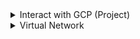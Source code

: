 <details>
  <summary> Interact with GCP (Project)</summary>
  
There are 4 ways to interact with Google Cloud
1. Google Cloud Console: it provides a webbased user interface 
2. Cloud Shell CLI: you can use command line also Cloud Shell, which is a browser-based
*  Cloud Shell is a temporary virtual machine with 5 GB of persistent disk storage that has the Google Cloud CLI pre-installed.
4. Rest Based API: Google Cloud client libraries expose APIs for two main purposes: App APIs provide access to services, and they are optimized for supported languages, such as Node.js or Python.
* Admin APIs offer functionality for resource management like for infrastructure
5. Cloud Mobile app: you can start, stop, and SSH into Compute Engine instances and see logs from each instance.
* You can also set up customizable graphs showing key metrics such as CPU usage, network usage, requests per second, and server errors.
* 


* You can use the Cloud Shell to manage projects and resources via command line without having to install the Cloud SDK and other tools on your computer.

#### Cloud shell provides the following:

1. Temporary Compute Engine VM
2. Command-line access to the instance via a browser
3. 5 GB of persistent disk storage ($HOME dir)
4. Pre-installed Cloud SDK and other tools
5. gcloud: for working with Compute Engine and many Google Cloud services
6. gcloud storage: for working with Cloud Storage
7. kubectl: for working with Google Kubernetes Engine and Kubernetes
8. bq: for working with BigQuery
9. Language support for Java, Go, Python, Node.js, PHP, and Ruby
10. Web preview functionality
11. Built-in authorization for access to resources and instances


#### Create Bucket 

```
gcloud storage buckets create gs:\\amirnabaei_bucket_testcase_only
```
* Upload a file into cloud shell using dots and run below
```
gcloud storage cp jobs.pdf  gs://amirnabaei_bucket_testcase_only
gcloud compute regions list //list availbale regions
INFRACLASS_REGION=us-west3 //create global variable
echo $INFRACLASS_REGION
```
#### Append the environment variable to a .profile

* To create a persistent state in Cloud Shell, .profile needs to update
```
mkdir infraclass
touch infraclass/config
echo INFRACLASS_REGION=$INFRACLASS_REGION >> ~/infraclass/config //Append the value of your Region environment variable to the config file:

INFRACLASS_PROJECT_ID=[YOUR_PROJECT_ID]
echo INFRACLASS_PROJECT_ID=$INFRACLASS_PROJECT_ID >> ~/infraclass/config 

source infraclass/config
echo $INFRACLASS_PROJECT_ID

//Edit the shell profile
vi .profile
source infraclass/config
```
## Creat CI with Jenkins

*  Jenkins is an open-source continuous integration environment.
*  Define jobs in Jenkins that can perform tasks such as running a scheduled build of software and backing up data. Notice the software that is installed as part of Jenkins shown in the left side of the description.
*  Marketplace, is part of Google Cloud, Jenkins template is developed and maintained by an ecosystem partner named Bitnami.
```
Marketplace -> Bitnami package for Jenkins
sudo /opt/bitnami/ctlscript.sh restart // to restart jenkins
```
* You had Jenkins UI and that you had administrative access control over Jenkins

## Project

```
gcloud config list //see confis
gcloud config set project projectNameId

```

* QA: There are four ways you can interact with Google Cloud: There’s the Cloud Console, Cloud Shell and the Cloud SDK, the APIs, and the Cloud Mobile App. The Cloud Explorer is not a Google Cloud tool
* QA: The Cloud Console is a graphical user interface and Cloud Shell is a command-line tool. Both tools allow you to interact with Google Cloud. Even though the Cloud Console can do things Cloud Shell can't do and vice-versa, don’t think of them as alternatives, but think of them as one extremely flexible and powerful interface.

</details>

<details>
  <summary> Virtual Network </summary>

GCP uses a software defined network, that is built on a global fiber infrastructure.

* The PoPs, are where Google's network is connected to the rest of the internet. Google Cloud can bring its traffic closer to its peers, because it operates an extensive global network of interconnection points. The network connects regions and PoPs, and is composed of a global network of fiber optic cables with several submarine cable investments.

## Networks

The default quota for each project is 15 networks.
* These networks can be shared with other projects, or they can be peered with networks in other
* These networks do not have IP ranges but are simply a construct of all of the individual IP addresses and services within that network.
* Google Cloud’s networks are global,

### Types of Networks
* `Default`: Every project is provided with a default VPC network with preset subnets and firewall rules. a subnet is allocated for each region with non-overlapping CIDR blocks and firewall rules that allow ingress traffic for ICMP, RDP, and SSH traffic from anywhere, as well as ingress traffic from within the default network for all protocols and ports.
*  `auto mode network`: one subnet from each region is automatically created within it. These automatically created subnets use a set of predefined IP ranges with a /20 mask that can be expanded to /16. All of these subnets fit within the 10.128.0.0/9 CIDR block.
*  `custom mode network` does not automatically create subnets. complete control over its subnets and IP ranges. decide which subnets to create, in regions you choose.
*  custom mode networks cannot be changed to auto mode

### Same Network vs Same Region

* If two VM have same network they can comunicate withing their internal ip ranges even if they are in different regions
* On the other hand, being in same region but different network they need their `external ip` address to comunicate. It is not touching public internet but it needs to go to `Google Edge Router`

### VPC 
* So VPC can globally comunicate internally. So when connect your machine (on premise) to VPC using VPN, then you can use VPC to comunicate withing VMs, this helps to reduce costs and compelexity

### Subnets
* Every subnet has four reserve ip address, first, second and last one. Subnets can be crossed zones in same region. So VM can be on the one subnet but different zones. For example 10.0.0.2 to VM1 at Zone1 and 10.0.0.3 at Zone2 on VM2. Both are in one region. -> Advantage-> Single firewall rule can be used for both VMs.
* Subnet masks should not have overlap with othr subnets in any region in same VPC
* Auto mode subnets ip range are between /20 to /16 but not larger than 16
* Avoid makeing large ip range subnets

### 10.0.0.0/29 how many instance?
* Above can have only 4 instance in subnet, `the 5th one get subnet` exhasted error
* 32-29 = 3 -> 2Power 3 = 8, 4 already reserverd and 4 free
* 10.0.0.0/20 -> 4096 subnets -> physical limitation may exist you can't really use all 4000 of them
* 10.0.0.0/23 -> 512 subnets
* 10.0.0.0/16 = 10.0.0.0 - 10.2.0.0

### Internal Ip Address vs External

* Every VM and every service gets internal IP address like app engines k8
* There is internal DNS service scope to netwrok VM name + ip address, but can't from VM different network
* External Ip is optional. Can be assigned from pool ephemal.
* VM doesn't know external it is map to internal

### DNS Zone 
* Google has DNS zonal and global, but suggested zonal DNS
FQDN is
```
[hostname].[zone].c.[project-id].internal
```
* Cloud DNS translate Domain names into ip addresses
* Map External to internal If you run  `sudo /sbin/ifconfig` you get internal ip address 

### Firewall
* Firewall exist between instances even in the same VPC.
* Firewall rules are stateful. If connection is allowes meaned all trafic in either direction is allowed
* If firewall rules deleted default is deny all ingress and allow all egress trafic
* Fire wall rules includes
* Direction: inbound and outbound (ingress and egress)
* Source: ( source or destination)
* Protocol and ports
* Action: Allow or Deny
* Priority: priority of the rule
* Rule Assignment: Default assign all rules to all instances but we can assign certain rules to certain instances
* GCP pricing calculator https://cloud.google.com/products/calculator
* mynetwork-allow-icmp allows to ping networks internally and externally `ping -c 3 ipaddress` 



</details>













